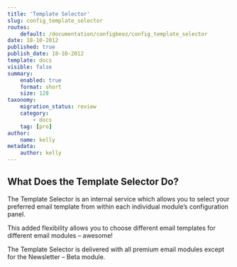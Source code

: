 ```yaml
---
title: 'Template Selector'
slug: config_template_selector
routes:
    default: /documentation/configbeez/config_template_selector
date: 18-10-2012
published: true
publish_date: 18-10-2012
template: docs
visible: false
summary:
    enabled: true
    format: short
    size: 128
taxonomy:
    migration_status: review
    category:
        - docs
    tag: [pro]
author:
    name: kelly
metadata:
    author: kelly
---
```


## What Does the Template Selector Do?

The Template Selector is an internal service which allows you to select your preferred email template from within each individual module’s configuration panel.

This added flexibility allows you to choose different email templates for different email modules – awesome!

The Template Selector is delivered with all premium email modules except for the Newsletter – Beta module.

